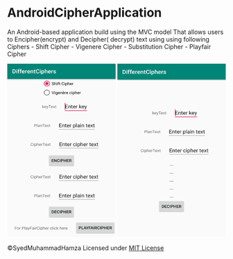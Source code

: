 # AndroidCipherApplication
An Android-based application build using the MVC model That allows users to Encipher(encrypt) and Decipher( decrypt) text using  using following Ciphers - Shift Cipher  - Vigenere Cipher  - Substitution Cipher  - Playfair Cipher


<img src="pictures/2.png" width=250 height=400 />


<img src="pictures/1.png" width=250 height=400 />

©SyedMuhammadHamza Licensed under [MIT License](https://github.com/SyedMuhammadHamza/AndroidCipherApplication/blob/master/LICENSE)





